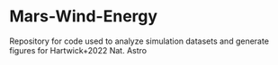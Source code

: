 # Mars-Wind-Energy
Repository for code used to analyze simulation datasets and generate figures for Hartwick+2022 Nat. Astro
